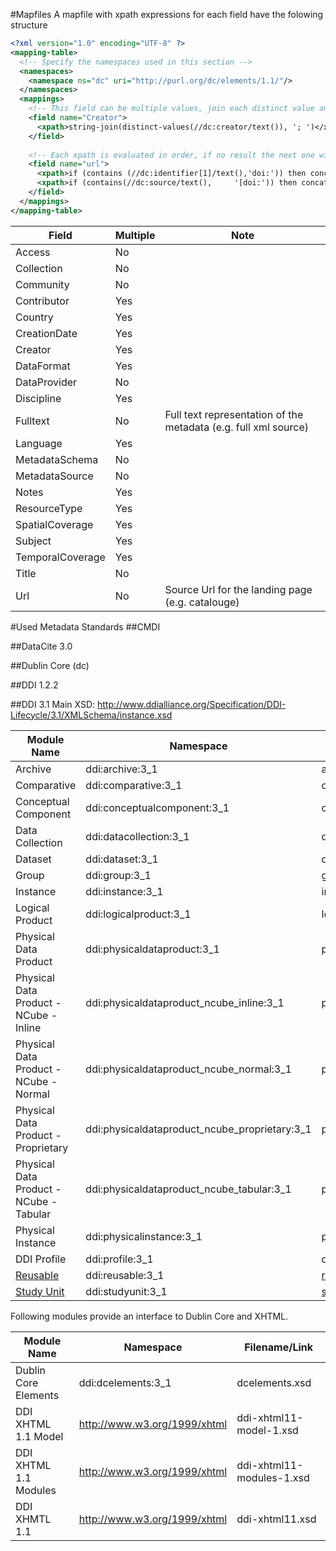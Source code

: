 #Mapfiles
A mapfile with xpath expressions for each field have the folowing structure

``` xml
<?xml version="1.0" encoding="UTF-8" ?>
<mapping-table>
  <!-- Specify the namespaces used in this section -->
  <namespaces>
    <namespace ns="dc" uri="http://purl.org/dc/elements/1.1/"/>
  </namespaces>
  <mappings>
    <!-- This field can be multiple values, join each distinct value and separate them with ';' -->
    <field name="Creator">
      <xpath>string-join(distinct-values(//dc:creator/text()), '; ')</xpath>
    </field>
    
    <!-- Each xpath is evaluated in order, if no result the next one will be evaluated -->
    <field name="url">
      <xpath>if (contains (//dc:identifier[1]/text(),'doi:')) then concat('http://dx.doi.org/',substring-after(//dc:identifier[1]/text(),'doi:')) else //dc:identifier/text()</xpath>
      <xpath>if (contains(//dc:source/text(),     '[doi:')) then concat('http://dx.doi.org/',substring-before(substring-after(//dc:source/text(), '[doi: '), ']')) else //dc:source/text()</xpath>
    </field>    
  </mappings>
</mapping-table>  
```

| Field            | Multiple      | Note       |
| ---------------- | ------------- | ---------- |
| Access           | No            |            | 
| Collection       | No            |            | 
| Community        | No            |            | 
| Contributor      | Yes           |            | 
| Country          | Yes           |            | 
| CreationDate     | Yes           |            | 
| Creator          | Yes           |            | 
| DataFormat       | Yes           |            | 
| DataProvider     | No            |            | 
| Discipline       | Yes           |            | 
| Fulltext         | No            |  Full text representation of the metadata (e.g. full xml source) | 
| Language         | Yes           |            | 
| MetadataSchema   | No            |            | 
| MetadataSource   | No            |            | 
| Notes            | Yes           |            | 
| ResourceType     | Yes           |            | 
| SpatialCoverage  | Yes           |            | 
| Subject          | Yes           |            | 
| TemporalCoverage | Yes           |            | 
| Title            | No            |            | 
| Url              | No            | Source Url for the landing page (e.g. catalouge) |


#Used Metadata Standards
##CMDI

##DataCite 3.0

##Dublin Core (dc)

##DDI 1.2.2


##DDI 3.1
Main XSD: http://www.ddialliance.org/Specification/DDI-Lifecycle/3.1/XMLSchema/instance.xsd


| Module Name	   |  Namespace	   | Filename/Link  |
| ---------------- | ------------- | -------------- |
| Archive	| ddi:archive:3_1 |	archive.xsd |
| Comparative	| ddi:comparative:3_1	| comparative.xsd |
| Conceptual Component	| ddi:conceptualcomponent:3_1	| conceptualcomponent.xsd |
| Data Collection	| ddi:datacollection:3_1	| datacollection.xsd |
| Dataset	| ddi:dataset:3_1	| dataset.xsd |
| Group	| ddi:group:3_1	| group.xsd |
| Instance	| ddi:instance:3_1	| instance.xsd |
| Logical Product	| ddi:logicalproduct:3_1	| logicalproduct.xsd |
| Physical Data Product	| ddi:physicaldataproduct:3_1	| physicaldataproduct.xsd |
| Physical Data Product - NCube - Inline	| ddi:physicaldataproduct_ncube_inline:3_1	| physicaldataproduct_ncube_inline.xsd |
| Physical Data Product - NCube - Normal	| ddi:physicaldataproduct_ncube_normal:3_1	| physicaldataproduct_ncube_normal.xsd |
| Physical Data Product - Proprietary	| ddi:physicaldataproduct_ncube_proprietary:3_1	| physicaldataproduct_proprietary.xsd |
| Physical Data Product - NCube - Tabular	| ddi:physicaldataproduct_ncube_tabular:3_1	| physicaldataproduct_ncube_tabular.xsd |
| Physical Instance	| ddi:physicalinstance:3_1	| physicalinstance.xsd |
| DDI Profile	| ddi:profile:3_1	| ddiprofile.xsd |
| [Reusable](http://www.ddialliance.org/Specification/DDI-Lifecycle/3.1/XMLSchema/FieldLevelDocumentation/namespaces/ddi_reusable_3_1/namespace-summary.html)	| ddi:reusable:3_1	| [reusable.xsd](http://www.ddialliance.org/Specification/DDI-Lifecycle/3.1/XMLSchema/reusable.xsd) |
| [Study Unit](http://www.ddialliance.org/Specification/DDI-Lifecycle/3.1/XMLSchema/FieldLevelDocumentation/namespaces/ddi_studyunit_3_1/namespace-summary.html)	| ddi:studyunit:3_1	| [studyunit.xsd](http://www.ddialliance.org/Specification/DDI-Lifecycle/3.1/XMLSchema/studyunit.xsd) |

Following modules provide an interface to Dublin Core and XHTML.

| Module Name	   |Namespace	   |Filename/Link   |
| ---------------- | ------------- | -------------- |
| Dublin Core Elements	| ddi:dcelements:3_1	| dcelements.xsd | 
| DDI XHTML 1.1 Model	| http://www.w3.org/1999/xhtml	| ddi-xhtml11-model-1.xsd |
| DDI XHTML 1.1 Modules	| http://www.w3.org/1999/xhtml	| ddi-xhtml11-modules-1.xsd |
| DDI XHMTL 1.1	| http://www.w3.org/1999/xhtml	| ddi-xhtml11.xsd |

